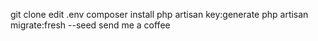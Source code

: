 git clone
edit .env
composer install
php artisan key:generate
php artisan migrate:fresh --seed
send me a coffee
